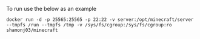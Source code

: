 To run use the below as an example
```
docker run -d -p 25565:25565 -p 22:22 -v server:/opt/minecraft/server --tmpfs /run --tmpfs /tmp -v /sys/fs/cgroup:/sys/fs/cgroup:ro shamonj03/minecraft
```